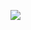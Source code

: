 ![](AutoGarcon/blob/database/Database/Documentation/DocumentationImages/test2.jpg)
<!--Create and Connect to a MySQL Database--> 
